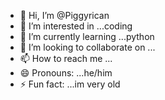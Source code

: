 - 👋 Hi, I’m @Piggyrican
- 👀 I’m interested in ...coding
- 🌱 I’m currently learning ...python
- 💞️ I’m looking to collaborate on ...
- 📫 How to reach me ...
- 😄 Pronouns: ...he/him
- ⚡ Fun fact: ...im very old

<!---
Piggyrican/Piggyrican is a ✨ special ✨ repository because its `README.md` (this file) appears on your GitHub profile.
You can click the Preview link to take a look at your changes.
--->
